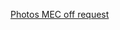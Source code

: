 [Photos MEC off request](https://cms-pdmv-prod.web.cern.ch/mcm/requests?dataset_name=DYJetsToMuMu_LO_TuneCP5_PhotosMecOff_13TeV-horace-pythia8-photospp&page=0&shown=127)
